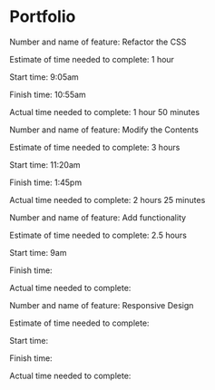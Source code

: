 # Portfolio

Number and name of feature: Refactor the CSS

Estimate of time needed to complete: 1 hour

Start time: 9:05am

Finish time: 10:55am

Actual time needed to complete: 1 hour 50 minutes

Number and name of feature: Modify the Contents

Estimate of time needed to complete: 3 hours

Start time: 11:20am

Finish time: 1:45pm

Actual time needed to complete: 2 hours 25 minutes

Number and name of feature: Add functionality

Estimate of time needed to complete: 2.5 hours

Start time: 9am

Finish time: 

Actual time needed to complete:

Number and name of feature: Responsive Design

Estimate of time needed to complete: 

Start time: 

Finish time: 

Actual time needed to complete: